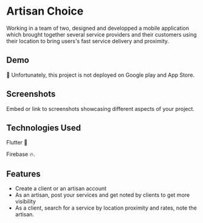 
# Artisan Choice

Working in a team of two, designed and developped a mobile application which brought together several service providers and their customers using their location to bring users's fast service delivery and proximity.


## Demo

🥲 Unfortunately, this project is not deployed on Google play and App Store.

## Screenshots

Embed or link to screenshots showcasing different aspects of your project.

## Technologies Used

Flutter 🚀

Firebase 🔥.

## Features

- Create a client or an artisan account
- As an artisan, post your services and get noted by clients to get more visibility
- As a client, search for a service by location proximity and rates, note the artisan.
